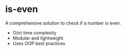 # is-even

A comprehensive solution to check if a number is even.
- O(n) time complexity
- Modular and lightweight
- Uses OOP best practices